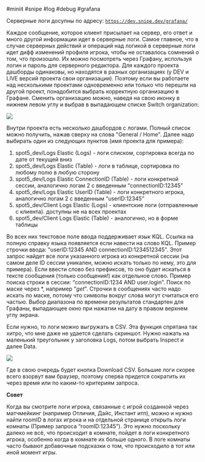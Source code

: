 #miniit #snipe #log #debug #grafana 

Серверные логи досупны по адресу:
[`https://dev.snipe.dev/grafana/`](https://dev.snipe.dev/grafana/)

Каждое сообщение, которое клиент присылает на сервер, его ответ и много другой информации идет в серверные логи. Самое главное, что в случае серверных действий и операций над логикой в серверные логи идет дифф изменений профиля игрока, чтобы не оставалось сомнений о том, что произошло. Их можно посмотреть через Графану, используя логин и пароль для серверного редактора. Для каждого проекта дашборды одинаковы, но находятся в разных организациях (у DEV и LIVE версий проекта свои организации). Поэтому если вы работаете над несколькими проектами одновременно или только что перешли на другой проект, понадобится выбрать корректную организацию в Графане. Сменить организацию можно, наведя на свою иконку в нижнем левом углу и выбрав в выпадающем списке Switch organization:

![](https://lh7-us.googleusercontent.com/ZKMeqPRnzK8lEk-MDwvCqG9yr-pNFMl9Z5tEaTCEkGMsCvcsnnxFkkUXaAR-8yZELmo4MnYhx7hkHMIhpHRAHauEJNygmAQpsm2AmZTQe0mGX6Cb22iGYfy4rvfn4nLegm_0jv6x7oA7MZ-wYJkh2ok)

Внутри проекта есть несколько дашбордов с логами. Полный список можно получить, нажав сверху на слова "General / Home". Далее надо выбирать один из следующих пунктов (имя проекта для примера):

1. spot5_dev/Logs Elastic (Logs) - логи списком, сортировка всегда по дате от текущей вниз
2. spot5_dev/Logs Elastic (Table) - логи в таблице, сортировка по любому полю в любую сторону
3. spot5_dev/Logs Elastic ConnectionID (Table) - логи конкретной сессии, аналогично логам 2 с введенным “connectionID:12345”
4. spot5_dev/Logs Elastic UserID (Table) - логи конкретного игрока, аналогично логам 2 с введенным “userID:12345”
5. spot5_dev/Client Logs Elastic (Logs) - клиентские логи (отправленные с клиента). доступны не на всех проектах
6. spot5_dev/Client Logs Elastic (Table) - аналогично, но в форме таблицы

Во всех них текстовое поле ввода поддерживает язык KQL. Ссылка на полную справку языка появляется если навести на слово KQL. Пример строчки ввода: "userID:12345 AND connectionID:1234512345". Этот запрос найдет все логи указанного игрока из конкретной сессии (на самом деле ID сессии уникален, можно искать только по нему, это для примера). Если ввести слово без префиксов, то оно будет искаться в тексте сообщения (только сообщения!) как отдельное слово. Пример поиска строки в сессии: “connectionID:1234 AND user.login”. Поиск по маске через *, например "*get*". Строчки в сообщениях часто надо искать по маске, потому что символы вокруг слова могут считаться его частью. Выбор диапазона по времени результатов стандартен для Графаны, выпадающее окно при нажатии на дату в правом верхнем углу экрана.

Если нужно, то логи можно выгружать в CSV. Эта функция спрятана так хитро, что мне даже не удается сделать скриншот. Нужно нажать на маленький треугольник у заголовка Logs, потом выбрать Inspect и далее Data.

![](https://lh7-us.googleusercontent.com/WxBM9IBr14qFeWmumJjg8jhpyqYSgD2Un67WFkF-TZfH30SVwKDMdpMtKcpML2pDOkw3u6JAgGf63L9H-MAYz6p5H5bLhDEgsFhHu5S7OwPLfKzKwB8ehktED66IyaZzvRIvs4MMQ5h013oHMHiso2s)

Где в свою очередь будет кнопка Download CSV. Большие логи скорее всего взорвут вам браузер, поэтому сперва придется сократить их через время или по каким-то критериям запроса.

**Совет**

Когда вы смотрите логи игрока, связанные с игрой созданной через матчмейкинг (например Отличия, Дайс, Инстант итп), можно и нужно найти roomID в логах игрока и на отдельной странице открыть логи комнаты (Пример запроса “roomID:12345”). Это нужно поскольку далеко не всё, что происходит в комнате, пойдет в логи конкретного игрока, особенно когда в комнате их больше одного. В логе комнаты часто бывают добавочные подсказки о том, что происходило в тот или иной момент игры.
